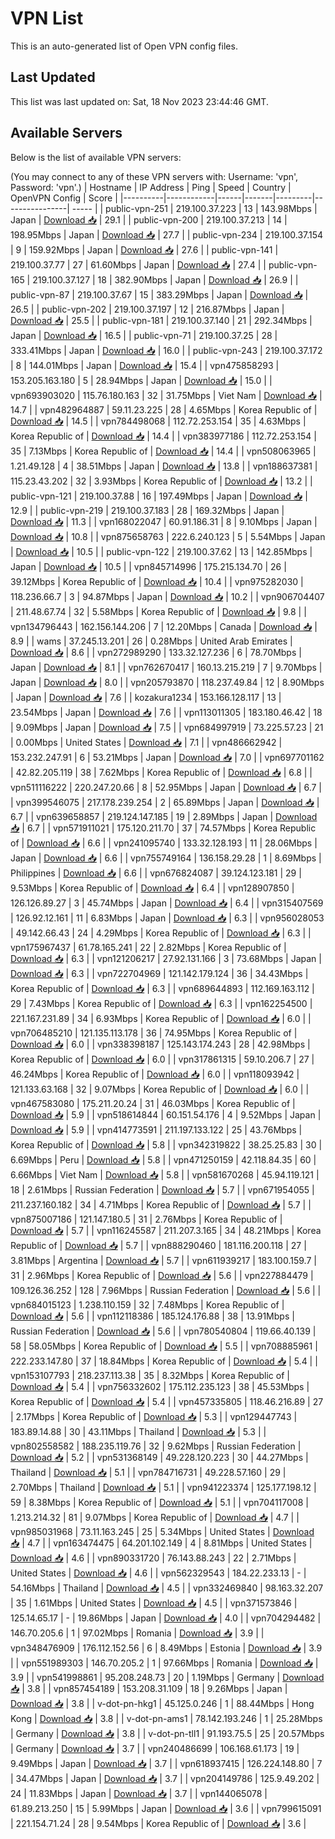 # VPN List

This is an auto-generated list of Open VPN config files.

## Last Updated

This list was last updated on: Sat, 18 Nov 2023 23:44:46 GMT.

## Available Servers

Below is the list of available VPN servers:

(You may connect to any of these VPN servers with: Username: 'vpn', Password: 'vpn'.)
| Hostname | IP Address | Ping | Speed | Country | OpenVPN Config | Score |
|----------|------------|------|-------|---------|----------------| ----- |
| public-vpn-251 | 219.100.37.223 | 13 | 143.98Mbps | Japan | [Download 📥](./configs/server_0_JP.ovpn) | 29.1 |
| public-vpn-200 | 219.100.37.213 | 14 | 198.95Mbps | Japan | [Download 📥](./configs/server_1_JP.ovpn) | 27.7 |
| public-vpn-234 | 219.100.37.154 | 9 | 159.92Mbps | Japan | [Download 📥](./configs/server_2_JP.ovpn) | 27.6 |
| public-vpn-141 | 219.100.37.77 | 27 | 61.60Mbps | Japan | [Download 📥](./configs/server_3_JP.ovpn) | 27.4 |
| public-vpn-165 | 219.100.37.127 | 18 | 382.90Mbps | Japan | [Download 📥](./configs/server_4_JP.ovpn) | 26.9 |
| public-vpn-87 | 219.100.37.67 | 15 | 383.29Mbps | Japan | [Download 📥](./configs/server_5_JP.ovpn) | 26.5 |
| public-vpn-202 | 219.100.37.197 | 12 | 216.87Mbps | Japan | [Download 📥](./configs/server_6_JP.ovpn) | 25.5 |
| public-vpn-181 | 219.100.37.140 | 21 | 292.34Mbps | Japan | [Download 📥](./configs/server_7_JP.ovpn) | 16.5 |
| public-vpn-71 | 219.100.37.25 | 28 | 333.41Mbps | Japan | [Download 📥](./configs/server_8_JP.ovpn) | 16.0 |
| public-vpn-243 | 219.100.37.172 | 8 | 144.01Mbps | Japan | [Download 📥](./configs/server_9_JP.ovpn) | 15.4 |
| vpn475858293 | 153.205.163.180 | 5 | 28.94Mbps | Japan | [Download 📥](./configs/server_10_JP.ovpn) | 15.0 |
| vpn693903020 | 115.76.180.163 | 32 | 31.75Mbps | Viet Nam | [Download 📥](./configs/server_11_VN.ovpn) | 14.7 |
| vpn482964887 | 59.11.23.225 | 28 | 4.65Mbps | Korea Republic of | [Download 📥](./configs/server_12_KR.ovpn) | 14.5 |
| vpn784498068 | 112.72.253.154 | 35 | 4.63Mbps | Korea Republic of | [Download 📥](./configs/server_13_KR.ovpn) | 14.4 |
| vpn383977186 | 112.72.253.154 | 35 | 7.13Mbps | Korea Republic of | [Download 📥](./configs/server_14_KR.ovpn) | 14.4 |
| vpn508063965 | 1.21.49.128 | 4 | 38.51Mbps | Japan | [Download 📥](./configs/server_15_JP.ovpn) | 13.8 |
| vpn188637381 | 115.23.43.202 | 32 | 3.93Mbps | Korea Republic of | [Download 📥](./configs/server_16_KR.ovpn) | 13.2 |
| public-vpn-121 | 219.100.37.88 | 16 | 197.49Mbps | Japan | [Download 📥](./configs/server_17_JP.ovpn) | 12.9 |
| public-vpn-219 | 219.100.37.183 | 28 | 169.32Mbps | Japan | [Download 📥](./configs/server_18_JP.ovpn) | 11.3 |
| vpn168022047 | 60.91.186.31 | 8 | 9.10Mbps | Japan | [Download 📥](./configs/server_19_JP.ovpn) | 10.8 |
| vpn875658763 | 222.6.240.123 | 5 | 5.54Mbps | Japan | [Download 📥](./configs/server_20_JP.ovpn) | 10.5 |
| public-vpn-122 | 219.100.37.62 | 13 | 142.85Mbps | Japan | [Download 📥](./configs/server_21_JP.ovpn) | 10.5 |
| vpn845714996 | 175.215.134.70 | 26 | 39.12Mbps | Korea Republic of | [Download 📥](./configs/server_22_KR.ovpn) | 10.4 |
| vpn975282030 | 118.236.66.7 | 3 | 94.87Mbps | Japan | [Download 📥](./configs/server_23_JP.ovpn) | 10.2 |
| vpn906704407 | 211.48.67.74 | 32 | 5.58Mbps | Korea Republic of | [Download 📥](./configs/server_24_KR.ovpn) | 9.8 |
| vpn134796443 | 162.156.144.206 | 7 | 12.20Mbps | Canada | [Download 📥](./configs/server_25_CA.ovpn) | 8.9 |
| wams | 37.245.13.201 | 26 | 0.28Mbps | United Arab Emirates | [Download 📥](./configs/server_26_AE.ovpn) | 8.6 |
| vpn272989290 | 133.32.127.236 | 6 | 78.70Mbps | Japan | [Download 📥](./configs/server_27_JP.ovpn) | 8.1 |
| vpn762670417 | 160.13.215.219 | 7 | 9.70Mbps | Japan | [Download 📥](./configs/server_28_JP.ovpn) | 8.0 |
| vpn205793870 | 118.237.49.84 | 12 | 8.90Mbps | Japan | [Download 📥](./configs/server_29_JP.ovpn) | 7.6 |
| kozakura1234 | 153.166.128.117 | 13 | 23.54Mbps | Japan | [Download 📥](./configs/server_30_JP.ovpn) | 7.6 |
| vpn113011305 | 183.180.46.42 | 18 | 9.09Mbps | Japan | [Download 📥](./configs/server_31_JP.ovpn) | 7.5 |
| vpn684997919 | 73.225.57.23 | 21 | 0.00Mbps | United States | [Download 📥](./configs/server_32_US.ovpn) | 7.1 |
| vpn486662942 | 153.232.247.91 | 6 | 53.21Mbps | Japan | [Download 📥](./configs/server_33_JP.ovpn) | 7.0 |
| vpn697701162 | 42.82.205.119 | 38 | 7.62Mbps | Korea Republic of | [Download 📥](./configs/server_34_KR.ovpn) | 6.8 |
| vpn511116222 | 220.247.20.66 | 8 | 52.95Mbps | Japan | [Download 📥](./configs/server_35_JP.ovpn) | 6.7 |
| vpn399546075 | 217.178.239.254 | 2 | 65.89Mbps | Japan | [Download 📥](./configs/server_36_JP.ovpn) | 6.7 |
| vpn639658857 | 219.124.147.185 | 19 | 2.89Mbps | Japan | [Download 📥](./configs/server_37_JP.ovpn) | 6.7 |
| vpn571911021 | 175.120.211.70 | 37 | 74.57Mbps | Korea Republic of | [Download 📥](./configs/server_38_KR.ovpn) | 6.6 |
| vpn241095740 | 133.32.128.193 | 11 | 28.06Mbps | Japan | [Download 📥](./configs/server_39_JP.ovpn) | 6.6 |
| vpn755749164 | 136.158.29.28 | 1 | 8.69Mbps | Philippines | [Download 📥](./configs/server_40_PH.ovpn) | 6.6 |
| vpn676824087 | 39.124.123.181 | 29 | 9.53Mbps | Korea Republic of | [Download 📥](./configs/server_41_KR.ovpn) | 6.4 |
| vpn128907850 | 126.126.89.27 | 3 | 45.74Mbps | Japan | [Download 📥](./configs/server_42_JP.ovpn) | 6.4 |
| vpn315407569 | 126.92.12.161 | 11 | 6.83Mbps | Japan | [Download 📥](./configs/server_43_JP.ovpn) | 6.3 |
| vpn956028053 | 49.142.66.43 | 24 | 4.29Mbps | Korea Republic of | [Download 📥](./configs/server_44_KR.ovpn) | 6.3 |
| vpn175967437 | 61.78.165.241 | 22 | 2.82Mbps | Korea Republic of | [Download 📥](./configs/server_45_KR.ovpn) | 6.3 |
| vpn121206217 | 27.92.131.166 | 3 | 73.68Mbps | Japan | [Download 📥](./configs/server_46_JP.ovpn) | 6.3 |
| vpn722704969 | 121.142.179.124 | 36 | 34.43Mbps | Korea Republic of | [Download 📥](./configs/server_47_KR.ovpn) | 6.3 |
| vpn689644893 | 112.169.163.112 | 29 | 7.43Mbps | Korea Republic of | [Download 📥](./configs/server_48_KR.ovpn) | 6.3 |
| vpn162254500 | 221.167.231.89 | 34 | 6.93Mbps | Korea Republic of | [Download 📥](./configs/server_49_KR.ovpn) | 6.0 |
| vpn706485210 | 121.135.113.178 | 36 | 74.95Mbps | Korea Republic of | [Download 📥](./configs/server_50_KR.ovpn) | 6.0 |
| vpn338398187 | 125.143.174.243 | 28 | 42.98Mbps | Korea Republic of | [Download 📥](./configs/server_51_KR.ovpn) | 6.0 |
| vpn317861315 | 59.10.206.7 | 27 | 46.24Mbps | Korea Republic of | [Download 📥](./configs/server_52_KR.ovpn) | 6.0 |
| vpn118093942 | 121.133.63.168 | 32 | 9.07Mbps | Korea Republic of | [Download 📥](./configs/server_53_KR.ovpn) | 6.0 |
| vpn467583080 | 175.211.20.24 | 31 | 46.03Mbps | Korea Republic of | [Download 📥](./configs/server_54_KR.ovpn) | 5.9 |
| vpn518614844 | 60.151.54.176 | 4 | 9.52Mbps | Japan | [Download 📥](./configs/server_55_JP.ovpn) | 5.9 |
| vpn414773591 | 211.197.133.122 | 25 | 43.76Mbps | Korea Republic of | [Download 📥](./configs/server_56_KR.ovpn) | 5.8 |
| vpn342319822 | 38.25.25.83 | 30 | 6.69Mbps | Peru | [Download 📥](./configs/server_57_PE.ovpn) | 5.8 |
| vpn471250159 | 42.118.84.35 | 60 | 6.66Mbps | Viet Nam | [Download 📥](./configs/server_58_VN.ovpn) | 5.8 |
| vpn581670268 | 45.94.119.121 | 18 | 2.61Mbps | Russian Federation | [Download 📥](./configs/server_59_RU.ovpn) | 5.7 |
| vpn671954055 | 211.237.160.182 | 34 | 4.71Mbps | Korea Republic of | [Download 📥](./configs/server_60_KR.ovpn) | 5.7 |
| vpn875007186 | 121.147.180.5 | 31 | 2.76Mbps | Korea Republic of | [Download 📥](./configs/server_61_KR.ovpn) | 5.7 |
| vpn116245587 | 211.207.3.165 | 34 | 48.21Mbps | Korea Republic of | [Download 📥](./configs/server_62_KR.ovpn) | 5.7 |
| vpn888290460 | 181.116.200.118 | 27 | 3.81Mbps | Argentina | [Download 📥](./configs/server_63_AR.ovpn) | 5.7 |
| vpn611939217 | 183.100.159.7 | 31 | 2.96Mbps | Korea Republic of | [Download 📥](./configs/server_64_KR.ovpn) | 5.6 |
| vpn227884479 | 109.126.36.252 | 128 | 7.96Mbps | Russian Federation | [Download 📥](./configs/server_65_RU.ovpn) | 5.6 |
| vpn684015123 | 1.238.110.159 | 32 | 7.48Mbps | Korea Republic of | [Download 📥](./configs/server_66_KR.ovpn) | 5.6 |
| vpn112118386 | 185.124.176.88 | 38 | 13.91Mbps | Russian Federation | [Download 📥](./configs/server_67_RU.ovpn) | 5.6 |
| vpn780540804 | 119.66.40.139 | 58 | 58.05Mbps | Korea Republic of | [Download 📥](./configs/server_68_KR.ovpn) | 5.5 |
| vpn708885961 | 222.233.147.80 | 37 | 18.84Mbps | Korea Republic of | [Download 📥](./configs/server_69_KR.ovpn) | 5.4 |
| vpn153107793 | 218.237.113.38 | 35 | 8.32Mbps | Korea Republic of | [Download 📥](./configs/server_70_KR.ovpn) | 5.4 |
| vpn756332602 | 175.112.235.123 | 38 | 45.53Mbps | Korea Republic of | [Download 📥](./configs/server_71_KR.ovpn) | 5.4 |
| vpn457335805 | 118.46.216.89 | 27 | 2.17Mbps | Korea Republic of | [Download 📥](./configs/server_72_KR.ovpn) | 5.3 |
| vpn129447743 | 183.89.14.88 | 30 | 43.11Mbps | Thailand | [Download 📥](./configs/server_73_TH.ovpn) | 5.3 |
| vpn802558582 | 188.235.119.76 | 32 | 9.62Mbps | Russian Federation | [Download 📥](./configs/server_74_RU.ovpn) | 5.2 |
| vpn531368149 | 49.228.120.223 | 30 | 44.27Mbps | Thailand | [Download 📥](./configs/server_75_TH.ovpn) | 5.1 |
| vpn784716731 | 49.228.57.160 | 29 | 2.70Mbps | Thailand | [Download 📥](./configs/server_76_TH.ovpn) | 5.1 |
| vpn941223374 | 125.177.198.12 | 59 | 8.38Mbps | Korea Republic of | [Download 📥](./configs/server_77_KR.ovpn) | 5.1 |
| vpn704117008 | 1.213.214.32 | 81 | 9.07Mbps | Korea Republic of | [Download 📥](./configs/server_78_KR.ovpn) | 4.7 |
| vpn985031968 | 73.11.163.245 | 25 | 5.34Mbps | United States | [Download 📥](./configs/server_79_US.ovpn) | 4.7 |
| vpn163474475 | 64.201.102.149 | 4 | 8.81Mbps | United States | [Download 📥](./configs/server_80_US.ovpn) | 4.6 |
| vpn890331720 | 76.143.88.243 | 22 | 2.71Mbps | United States | [Download 📥](./configs/server_81_US.ovpn) | 4.6 |
| vpn562329543 | 184.22.233.13 | - | 54.16Mbps | Thailand | [Download 📥](./configs/server_82_TH.ovpn) | 4.5 |
| vpn332469840 | 98.163.32.207 | 35 | 1.61Mbps | United States | [Download 📥](./configs/server_83_US.ovpn) | 4.5 |
| vpn371573846 | 125.14.65.17 | - | 19.86Mbps | Japan | [Download 📥](./configs/server_84_JP.ovpn) | 4.0 |
| vpn704294482 | 146.70.205.6 | 1 | 97.02Mbps | Romania | [Download 📥](./configs/server_85_RO.ovpn) | 3.9 |
| vpn348476909 | 176.112.152.56 | 6 | 8.49Mbps | Estonia | [Download 📥](./configs/server_86_EE.ovpn) | 3.9 |
| vpn551989303 | 146.70.205.2 | 1 | 97.66Mbps | Romania | [Download 📥](./configs/server_87_RO.ovpn) | 3.9 |
| vpn541998861 | 95.208.248.73 | 20 | 1.19Mbps | Germany | [Download 📥](./configs/server_88_DE.ovpn) | 3.8 |
| vpn857454189 | 153.208.31.109 | 18 | 9.26Mbps | Japan | [Download 📥](./configs/server_89_JP.ovpn) | 3.8 |
| v-dot-pn-hkg1 | 45.125.0.246 | 1 | 88.44Mbps | Hong Kong | [Download 📥](./configs/server_90_HK.ovpn) | 3.8 |
| v-dot-pn-ams1 | 78.142.193.246 | 1 | 25.28Mbps | Germany | [Download 📥](./configs/server_91_DE.ovpn) | 3.8 |
| v-dot-pn-tll1 | 91.193.75.5 | 25 | 20.57Mbps | Germany | [Download 📥](./configs/server_92_DE.ovpn) | 3.7 |
| vpn240486699 | 106.168.61.173 | 19 | 9.49Mbps | Japan | [Download 📥](./configs/server_93_JP.ovpn) | 3.7 |
| vpn618937415 | 126.224.148.80 | 7 | 34.47Mbps | Japan | [Download 📥](./configs/server_94_JP.ovpn) | 3.7 |
| vpn204149786 | 125.9.49.202 | 24 | 11.83Mbps | Japan | [Download 📥](./configs/server_95_JP.ovpn) | 3.7 |
| vpn144065078 | 61.89.213.250 | 15 | 5.99Mbps | Japan | [Download 📥](./configs/server_96_JP.ovpn) | 3.6 |
| vpn799615091 | 221.154.71.24 | 28 | 9.54Mbps | Korea Republic of | [Download 📥](./configs/server_97_KR.ovpn) | 3.6 |
